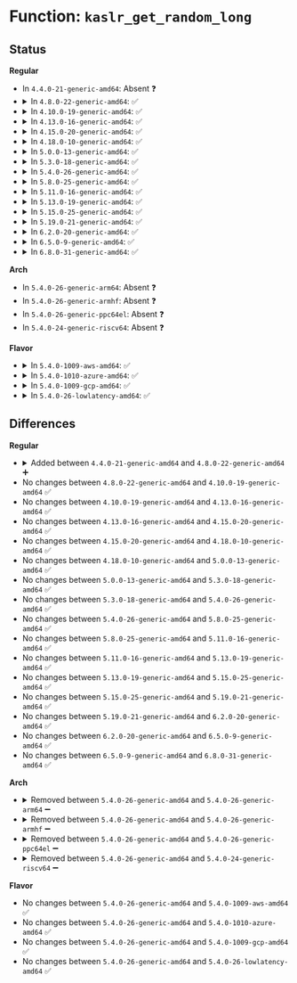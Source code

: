 # Function: <code>kaslr_get_random_long</code>

## Status
<b>Regular</b>
<ul>
<li>
In <code>4.4.0-21-generic-amd64</code>: Absent ❓
</li>
<li>
<details>
<summary>In <code>4.8.0-22-generic-amd64</code>: ✅</summary>

```c
long unsigned int kaslr_get_random_long(const char * purpose)
```

```json
{
  "name": "kaslr_get_random_long",
  "collision_type": "Unique Global",
  "inline_type": "No",
  "funcs": [
    {
      "addr": 18446744071583293360,
      "name": "kaslr_get_random_long",
      "external": true,
      "loc": "arch/x86/lib/kaslr.c:47",
      "file": "arch/x86/lib/kaslr.c",
      "inline": "seen, unknown",
      "caller_inline": [],
      "caller_func": [
        "arch/x86/mm/kaslr.c:kernel_randomize_memory"
      ]
    }
  ],
  "symbols": [
    {
      "addr": 18446744071583293360,
      "name": "kaslr_get_random_long",
      "section": ".text",
      "bind": "STB_GLOBAL",
      "size": 273
    }
  ]
}
```
</details>
</li>
<li>
<details>
<summary>In <code>4.10.0-19-generic-amd64</code>: ✅</summary>

```c
long unsigned int kaslr_get_random_long(const char * purpose)
```

```json
{
  "name": "kaslr_get_random_long",
  "collision_type": "Unique Global",
  "inline_type": "No",
  "funcs": [
    {
      "addr": 18446744071583412016,
      "name": "kaslr_get_random_long",
      "external": true,
      "loc": "arch/x86/lib/kaslr.c:47",
      "file": "arch/x86/lib/kaslr.c",
      "inline": "seen, unknown",
      "caller_inline": [],
      "caller_func": [
        "arch/x86/mm/kaslr.c:kernel_randomize_memory"
      ]
    }
  ],
  "symbols": [
    {
      "addr": 18446744071583412016,
      "name": "kaslr_get_random_long",
      "section": ".text",
      "bind": "STB_GLOBAL",
      "size": 273
    }
  ]
}
```
</details>
</li>
<li>
<details>
<summary>In <code>4.13.0-16-generic-amd64</code>: ✅</summary>

```c
long unsigned int kaslr_get_random_long(const char * purpose)
```

```json
{
  "name": "kaslr_get_random_long",
  "collision_type": "Unique Global",
  "inline_type": "No",
  "funcs": [
    {
      "addr": 18446744071588269264,
      "name": "kaslr_get_random_long",
      "external": true,
      "loc": "arch/x86/lib/kaslr.c:48",
      "file": "arch/x86/lib/kaslr.c",
      "inline": "seen, unknown",
      "caller_inline": [],
      "caller_func": [
        "arch/x86/mm/kaslr.c:kernel_randomize_memory"
      ]
    }
  ],
  "symbols": [
    {
      "addr": 18446744071588269264,
      "name": "kaslr_get_random_long",
      "section": ".text",
      "bind": "STB_GLOBAL",
      "size": 271
    }
  ]
}
```
</details>
</li>
<li>
<details>
<summary>In <code>4.15.0-20-generic-amd64</code>: ✅</summary>

```c
long unsigned int kaslr_get_random_long(const char * purpose)
```

```json
{
  "name": "kaslr_get_random_long",
  "collision_type": "Unique Global",
  "inline_type": "No",
  "funcs": [
    {
      "addr": 18446744071588824960,
      "name": "kaslr_get_random_long",
      "external": true,
      "loc": "arch/x86/lib/kaslr.c:49",
      "file": "arch/x86/lib/kaslr.c",
      "inline": "seen, unknown",
      "caller_inline": [],
      "caller_func": [
        "arch/x86/mm/kaslr.c:kernel_randomize_memory"
      ]
    }
  ],
  "symbols": [
    {
      "addr": 18446744071588824960,
      "name": "kaslr_get_random_long",
      "section": ".text",
      "bind": "STB_GLOBAL",
      "size": 271
    }
  ]
}
```
</details>
</li>
<li>
<details>
<summary>In <code>4.18.0-10-generic-amd64</code>: ✅</summary>

```c
long unsigned int kaslr_get_random_long(const char * purpose)
```

```json
{
  "name": "kaslr_get_random_long",
  "collision_type": "Unique Global",
  "inline_type": "No",
  "funcs": [
    {
      "addr": 18446744071589203120,
      "name": "kaslr_get_random_long",
      "external": true,
      "loc": "arch/x86/lib/kaslr.c:49",
      "file": "arch/x86/lib/kaslr.c",
      "inline": "seen, unknown",
      "caller_inline": [],
      "caller_func": [
        "arch/x86/mm/kaslr.c:kernel_randomize_memory"
      ]
    }
  ],
  "symbols": [
    {
      "addr": 18446744071589203120,
      "name": "kaslr_get_random_long",
      "section": ".text",
      "bind": "STB_GLOBAL",
      "size": 271
    }
  ]
}
```
</details>
</li>
<li>
<details>
<summary>In <code>5.0.0-13-generic-amd64</code>: ✅</summary>

```c
long unsigned int kaslr_get_random_long(const char * purpose)
```

```json
{
  "name": "kaslr_get_random_long",
  "collision_type": "Unique Global",
  "inline_type": "No",
  "funcs": [
    {
      "addr": 18446744071589444704,
      "name": "kaslr_get_random_long",
      "external": true,
      "loc": "arch/x86/lib/kaslr.c:49",
      "file": "arch/x86/lib/kaslr.c",
      "inline": "seen, unknown",
      "caller_inline": [],
      "caller_func": [
        "arch/x86/mm/kaslr.c:kernel_randomize_memory"
      ]
    }
  ],
  "symbols": [
    {
      "addr": 18446744071589444704,
      "name": "kaslr_get_random_long",
      "section": ".text",
      "bind": "STB_GLOBAL",
      "size": 271
    }
  ]
}
```
</details>
</li>
<li>
<details>
<summary>In <code>5.3.0-18-generic-amd64</code>: ✅</summary>

```c
long unsigned int kaslr_get_random_long(const char * purpose)
```

```json
{
  "name": "kaslr_get_random_long",
  "collision_type": "Unique Global",
  "inline_type": "No",
  "funcs": [
    {
      "addr": 18446744071589902880,
      "name": "kaslr_get_random_long",
      "external": true,
      "loc": "arch/x86/lib/kaslr.c:49",
      "file": "arch/x86/lib/kaslr.c",
      "inline": "seen, unknown",
      "caller_inline": [],
      "caller_func": [
        "arch/x86/mm/init.c:poking_init",
        "arch/x86/mm/kaslr.c:kernel_randomize_memory"
      ]
    }
  ],
  "symbols": [
    {
      "addr": 18446744071589902880,
      "name": "kaslr_get_random_long",
      "section": ".text",
      "bind": "STB_GLOBAL",
      "size": 285
    }
  ]
}
```
</details>
</li>
<li>
<details>
<summary>In <code>5.4.0-26-generic-amd64</code>: ✅</summary>

```c
long unsigned int kaslr_get_random_long(const char * purpose)
```

```json
{
  "name": "kaslr_get_random_long",
  "collision_type": "Unique Global",
  "inline_type": "No",
  "funcs": [
    {
      "addr": 18446744071590128864,
      "name": "kaslr_get_random_long",
      "external": true,
      "loc": "arch/x86/lib/kaslr.c:49",
      "file": "arch/x86/lib/kaslr.c",
      "inline": "seen, unknown",
      "caller_inline": [],
      "caller_func": [
        "arch/x86/mm/init.c:poking_init",
        "arch/x86/mm/kaslr.c:kernel_randomize_memory"
      ]
    }
  ],
  "symbols": [
    {
      "addr": 18446744071590128864,
      "name": "kaslr_get_random_long",
      "section": ".text",
      "bind": "STB_GLOBAL",
      "size": 285
    }
  ]
}
```
</details>
</li>
<li>
<details>
<summary>In <code>5.8.0-25-generic-amd64</code>: ✅</summary>

```c
long unsigned int kaslr_get_random_long(const char * purpose)
```

```json
{
  "name": "kaslr_get_random_long",
  "collision_type": "Unique Global",
  "inline_type": "No",
  "funcs": [
    {
      "addr": 18446744071585133424,
      "name": "kaslr_get_random_long",
      "external": true,
      "loc": "arch/x86/lib/kaslr.c:49",
      "file": "arch/x86/lib/kaslr.c",
      "inline": "seen, unknown",
      "caller_inline": [],
      "caller_func": [
        "arch/x86/mm/init.c:poking_init",
        "arch/x86/mm/kaslr.c:kernel_randomize_memory"
      ]
    }
  ],
  "symbols": [
    {
      "addr": 18446744071585133424,
      "name": "kaslr_get_random_long",
      "section": ".text",
      "bind": "STB_GLOBAL",
      "size": 286
    }
  ]
}
```
</details>
</li>
<li>
<details>
<summary>In <code>5.11.0-16-generic-amd64</code>: ✅</summary>

```c
long unsigned int kaslr_get_random_long(const char * purpose)
```

```json
{
  "name": "kaslr_get_random_long",
  "collision_type": "Unique Global",
  "inline_type": "No",
  "funcs": [
    {
      "addr": 18446744071585284928,
      "name": "kaslr_get_random_long",
      "external": true,
      "loc": "arch/x86/lib/kaslr.c:49",
      "file": "arch/x86/lib/kaslr.c",
      "inline": "seen, unknown",
      "caller_inline": [],
      "caller_func": [
        "arch/x86/mm/init.c:poking_init",
        "arch/x86/mm/kaslr.c:kernel_randomize_memory"
      ]
    }
  ],
  "symbols": [
    {
      "addr": 18446744071585284928,
      "name": "kaslr_get_random_long",
      "section": ".text",
      "bind": "STB_GLOBAL",
      "size": 286
    }
  ]
}
```
</details>
</li>
<li>
<details>
<summary>In <code>5.13.0-19-generic-amd64</code>: ✅</summary>

```c
long unsigned int kaslr_get_random_long(const char * purpose)
```

```json
{
  "name": "kaslr_get_random_long",
  "collision_type": "Unique Global",
  "inline_type": "No",
  "funcs": [
    {
      "addr": 18446744071585168688,
      "name": "kaslr_get_random_long",
      "external": true,
      "loc": "arch/x86/lib/kaslr.c:49",
      "file": "arch/x86/lib/kaslr.c",
      "inline": "seen, unknown",
      "caller_inline": [],
      "caller_func": [
        "arch/x86/mm/init.c:poking_init",
        "arch/x86/mm/kaslr.c:kernel_randomize_memory"
      ]
    }
  ],
  "symbols": [
    {
      "addr": 18446744071585168688,
      "name": "kaslr_get_random_long",
      "section": ".text",
      "bind": "STB_GLOBAL",
      "size": 286
    }
  ]
}
```
</details>
</li>
<li>
<details>
<summary>In <code>5.15.0-25-generic-amd64</code>: ✅</summary>

```c
long unsigned int kaslr_get_random_long(const char * purpose)
```

```json
{
  "name": "kaslr_get_random_long",
  "collision_type": "Unique Global",
  "inline_type": "No",
  "funcs": [
    {
      "addr": 18446744071585622384,
      "name": "kaslr_get_random_long",
      "external": true,
      "loc": "arch/x86/lib/kaslr.c:49",
      "file": "arch/x86/lib/kaslr.c",
      "inline": "seen, unknown",
      "caller_inline": [],
      "caller_func": [
        "arch/x86/mm/init.c:poking_init",
        "arch/x86/mm/kaslr.c:kernel_randomize_memory"
      ]
    }
  ],
  "symbols": [
    {
      "addr": 18446744071585622384,
      "name": "kaslr_get_random_long",
      "section": ".text",
      "bind": "STB_GLOBAL",
      "size": 286
    }
  ]
}
```
</details>
</li>
<li>
<details>
<summary>In <code>5.19.0-21-generic-amd64</code>: ✅</summary>

```c
long unsigned int kaslr_get_random_long(const char * purpose)
```

```json
{
  "name": "kaslr_get_random_long",
  "collision_type": "Unique Global",
  "inline_type": "No",
  "funcs": [
    {
      "addr": 18446744071586781200,
      "name": "kaslr_get_random_long",
      "external": true,
      "loc": "arch/x86/lib/kaslr.c:49",
      "file": "arch/x86/lib/kaslr.c",
      "inline": "seen, unknown",
      "caller_inline": [],
      "caller_func": [
        "arch/x86/mm/init.c:poking_init",
        "arch/x86/mm/kaslr.c:kernel_randomize_memory"
      ]
    }
  ],
  "symbols": [
    {
      "addr": 18446744071586781200,
      "name": "kaslr_get_random_long",
      "section": ".text",
      "bind": "STB_GLOBAL",
      "size": 485
    }
  ]
}
```
</details>
</li>
<li>
<details>
<summary>In <code>6.2.0-20-generic-amd64</code>: ✅</summary>

```c
long unsigned int kaslr_get_random_long(const char * purpose)
```

```json
{
  "name": "kaslr_get_random_long",
  "collision_type": "Unique Global",
  "inline_type": "No",
  "funcs": [
    {
      "addr": 18446744071595947248,
      "name": "kaslr_get_random_long",
      "external": true,
      "loc": "arch/x86/lib/kaslr.c:49",
      "file": "arch/x86/lib/kaslr.c",
      "inline": "seen, unknown",
      "caller_inline": [],
      "caller_func": [
        "arch/x86/mm/init.c:poking_init",
        "arch/x86/mm/kaslr.c:kernel_randomize_memory"
      ]
    }
  ],
  "symbols": [
    {
      "addr": 18446744071595947248,
      "name": "kaslr_get_random_long",
      "section": ".text",
      "bind": "STB_GLOBAL",
      "size": 485
    }
  ]
}
```
</details>
</li>
<li>
<details>
<summary>In <code>6.5.0-9-generic-amd64</code>: ✅</summary>

```c
long unsigned int kaslr_get_random_long(const char * purpose)
```

```json
{
  "name": "kaslr_get_random_long",
  "collision_type": "Unique Global",
  "inline_type": "No",
  "funcs": [
    {
      "addr": 18446744071596465520,
      "name": "kaslr_get_random_long",
      "external": true,
      "loc": "arch/x86/lib/kaslr.c:49",
      "file": "arch/x86/lib/kaslr.c",
      "inline": "seen, unknown",
      "caller_inline": [],
      "caller_func": [
        "arch/x86/mm/init.c:poking_init",
        "arch/x86/mm/kaslr.c:kernel_randomize_memory"
      ]
    }
  ],
  "symbols": [
    {
      "addr": 18446744071596465520,
      "name": "kaslr_get_random_long",
      "section": ".text",
      "bind": "STB_GLOBAL",
      "size": 485
    }
  ]
}
```
</details>
</li>
<li>
<details>
<summary>In <code>6.8.0-31-generic-amd64</code>: ✅</summary>

```c
long unsigned int kaslr_get_random_long(const char * purpose)
```

```json
{
  "name": "kaslr_get_random_long",
  "collision_type": "Unique Global",
  "inline_type": "No",
  "funcs": [
    {
      "addr": 18446744071597360528,
      "name": "kaslr_get_random_long",
      "external": true,
      "loc": "arch/x86/lib/kaslr.c:49",
      "file": "arch/x86/lib/kaslr.c",
      "inline": "seen, unknown",
      "caller_inline": [],
      "caller_func": [
        "arch/x86/mm/init.c:poking_init",
        "arch/x86/mm/kaslr.c:kernel_randomize_memory"
      ]
    }
  ],
  "symbols": [
    {
      "addr": 18446744071597360528,
      "name": "kaslr_get_random_long",
      "section": ".text",
      "bind": "STB_GLOBAL",
      "size": 485
    }
  ]
}
```
</details>
</li>
</ul>
<b>Arch</b>
<ul>
<li>
In <code>5.4.0-26-generic-arm64</code>: Absent ❓
</li>
<li>
In <code>5.4.0-26-generic-armhf</code>: Absent ❓
</li>
<li>
In <code>5.4.0-26-generic-ppc64el</code>: Absent ❓
</li>
<li>
In <code>5.4.0-24-generic-riscv64</code>: Absent ❓
</li>
</ul>
<b>Flavor</b>
<ul>
<li>
<details>
<summary>In <code>5.4.0-1009-aws-amd64</code>: ✅</summary>

```c
long unsigned int kaslr_get_random_long(const char * purpose)
```

```json
{
  "name": "kaslr_get_random_long",
  "collision_type": "Unique Global",
  "inline_type": "No",
  "funcs": [
    {
      "addr": 18446744071589731120,
      "name": "kaslr_get_random_long",
      "external": true,
      "loc": "arch/x86/lib/kaslr.c:49",
      "file": "arch/x86/lib/kaslr.c",
      "inline": "seen, unknown",
      "caller_inline": [],
      "caller_func": [
        "arch/x86/mm/init.c:poking_init",
        "arch/x86/mm/kaslr.c:kernel_randomize_memory"
      ]
    }
  ],
  "symbols": [
    {
      "addr": 18446744071589731120,
      "name": "kaslr_get_random_long",
      "section": ".text",
      "bind": "STB_GLOBAL",
      "size": 285
    }
  ]
}
```
</details>
</li>
<li>
<details>
<summary>In <code>5.4.0-1010-azure-amd64</code>: ✅</summary>

```c
long unsigned int kaslr_get_random_long(const char * purpose)
```

```json
{
  "name": "kaslr_get_random_long",
  "collision_type": "Unique Global",
  "inline_type": "No",
  "funcs": [
    {
      "addr": 18446744071589456800,
      "name": "kaslr_get_random_long",
      "external": true,
      "loc": "arch/x86/lib/kaslr.c:49",
      "file": "arch/x86/lib/kaslr.c",
      "inline": "seen, unknown",
      "caller_inline": [],
      "caller_func": [
        "arch/x86/mm/init.c:poking_init",
        "arch/x86/mm/kaslr.c:kernel_randomize_memory"
      ]
    }
  ],
  "symbols": [
    {
      "addr": 18446744071589456800,
      "name": "kaslr_get_random_long",
      "section": ".text",
      "bind": "STB_GLOBAL",
      "size": 285
    }
  ]
}
```
</details>
</li>
<li>
<details>
<summary>In <code>5.4.0-1009-gcp-amd64</code>: ✅</summary>

```c
long unsigned int kaslr_get_random_long(const char * purpose)
```

```json
{
  "name": "kaslr_get_random_long",
  "collision_type": "Unique Global",
  "inline_type": "No",
  "funcs": [
    {
      "addr": 18446744071590174496,
      "name": "kaslr_get_random_long",
      "external": true,
      "loc": "arch/x86/lib/kaslr.c:49",
      "file": "arch/x86/lib/kaslr.c",
      "inline": "seen, unknown",
      "caller_inline": [],
      "caller_func": [
        "arch/x86/mm/init.c:poking_init",
        "arch/x86/mm/kaslr.c:kernel_randomize_memory"
      ]
    }
  ],
  "symbols": [
    {
      "addr": 18446744071590174496,
      "name": "kaslr_get_random_long",
      "section": ".text",
      "bind": "STB_GLOBAL",
      "size": 285
    }
  ]
}
```
</details>
</li>
<li>
<details>
<summary>In <code>5.4.0-26-lowlatency-amd64</code>: ✅</summary>

```c
long unsigned int kaslr_get_random_long(const char * purpose)
```

```json
{
  "name": "kaslr_get_random_long",
  "collision_type": "Unique Global",
  "inline_type": "No",
  "funcs": [
    {
      "addr": 18446744071590224944,
      "name": "kaslr_get_random_long",
      "external": true,
      "loc": "arch/x86/lib/kaslr.c:49",
      "file": "arch/x86/lib/kaslr.c",
      "inline": "seen, unknown",
      "caller_inline": [],
      "caller_func": [
        "arch/x86/mm/init.c:poking_init",
        "arch/x86/mm/kaslr.c:kernel_randomize_memory"
      ]
    }
  ],
  "symbols": [
    {
      "addr": 18446744071590224944,
      "name": "kaslr_get_random_long",
      "section": ".text",
      "bind": "STB_GLOBAL",
      "size": 285
    }
  ]
}
```
</details>
</li>
</ul>

## Differences
<b>Regular</b>
<ul>
<li>
<details>
<summary>Added between <code>4.4.0-21-generic-amd64</code> and <code>4.8.0-22-generic-amd64</code> ➕</summary>

```c
long unsigned int kaslr_get_random_long(const char * purpose)
```
</details>
</li>
<li>
No changes between <code>4.8.0-22-generic-amd64</code> and <code>4.10.0-19-generic-amd64</code> ✅
</li>
<li>
No changes between <code>4.10.0-19-generic-amd64</code> and <code>4.13.0-16-generic-amd64</code> ✅
</li>
<li>
No changes between <code>4.13.0-16-generic-amd64</code> and <code>4.15.0-20-generic-amd64</code> ✅
</li>
<li>
No changes between <code>4.15.0-20-generic-amd64</code> and <code>4.18.0-10-generic-amd64</code> ✅
</li>
<li>
No changes between <code>4.18.0-10-generic-amd64</code> and <code>5.0.0-13-generic-amd64</code> ✅
</li>
<li>
No changes between <code>5.0.0-13-generic-amd64</code> and <code>5.3.0-18-generic-amd64</code> ✅
</li>
<li>
No changes between <code>5.3.0-18-generic-amd64</code> and <code>5.4.0-26-generic-amd64</code> ✅
</li>
<li>
No changes between <code>5.4.0-26-generic-amd64</code> and <code>5.8.0-25-generic-amd64</code> ✅
</li>
<li>
No changes between <code>5.8.0-25-generic-amd64</code> and <code>5.11.0-16-generic-amd64</code> ✅
</li>
<li>
No changes between <code>5.11.0-16-generic-amd64</code> and <code>5.13.0-19-generic-amd64</code> ✅
</li>
<li>
No changes between <code>5.13.0-19-generic-amd64</code> and <code>5.15.0-25-generic-amd64</code> ✅
</li>
<li>
No changes between <code>5.15.0-25-generic-amd64</code> and <code>5.19.0-21-generic-amd64</code> ✅
</li>
<li>
No changes between <code>5.19.0-21-generic-amd64</code> and <code>6.2.0-20-generic-amd64</code> ✅
</li>
<li>
No changes between <code>6.2.0-20-generic-amd64</code> and <code>6.5.0-9-generic-amd64</code> ✅
</li>
<li>
No changes between <code>6.5.0-9-generic-amd64</code> and <code>6.8.0-31-generic-amd64</code> ✅
</li>
</ul>
<b>Arch</b>
<ul>
<li>
<details>
<summary>Removed between <code>5.4.0-26-generic-amd64</code> and <code>5.4.0-26-generic-arm64</code> ➖</summary>

```c
long unsigned int kaslr_get_random_long(const char * purpose)
```
</details>
</li>
<li>
<details>
<summary>Removed between <code>5.4.0-26-generic-amd64</code> and <code>5.4.0-26-generic-armhf</code> ➖</summary>

```c
long unsigned int kaslr_get_random_long(const char * purpose)
```
</details>
</li>
<li>
<details>
<summary>Removed between <code>5.4.0-26-generic-amd64</code> and <code>5.4.0-26-generic-ppc64el</code> ➖</summary>

```c
long unsigned int kaslr_get_random_long(const char * purpose)
```
</details>
</li>
<li>
<details>
<summary>Removed between <code>5.4.0-26-generic-amd64</code> and <code>5.4.0-24-generic-riscv64</code> ➖</summary>

```c
long unsigned int kaslr_get_random_long(const char * purpose)
```
</details>
</li>
</ul>
<b>Flavor</b>
<ul>
<li>
No changes between <code>5.4.0-26-generic-amd64</code> and <code>5.4.0-1009-aws-amd64</code> ✅
</li>
<li>
No changes between <code>5.4.0-26-generic-amd64</code> and <code>5.4.0-1010-azure-amd64</code> ✅
</li>
<li>
No changes between <code>5.4.0-26-generic-amd64</code> and <code>5.4.0-1009-gcp-amd64</code> ✅
</li>
<li>
No changes between <code>5.4.0-26-generic-amd64</code> and <code>5.4.0-26-lowlatency-amd64</code> ✅
</li>
</ul>
